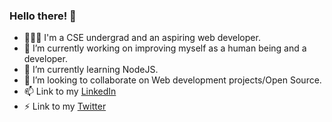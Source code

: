 ### Hello there! 👋

- 👨🏻‍💻 I'm a CSE undergrad and an aspiring web developer.
- 🔭 I’m currently working on improving myself as a human being and a developer.
- 🌱 I’m currently learning NodeJS.
- 👯 I’m looking to collaborate on Web development projects/Open Source.
- 📫 Link to my [LinkedIn](https://www.linkedin.com/in/harsh-palkar-566966222/)
- ⚡ Link to my [Twitter](https://twitter.com/harshhwho)
<!--
**harshpalkar/harshpalkar** is a ✨ _special_ ✨ repository because its `README.md` (this file) appears on your GitHub profile.

Here are some ideas to get you started:

- 🔭 I’m currently working on ...
- 🌱 I’m currently learning ...
- 👯 I’m looking to collaborate on ...
- 🤔 I’m looking for help with ...
- 💬 Ask me about ...
- 📫 How to reach me: ...
- 😄 Pronouns: ...
- ⚡ Fun fact: ...
-->
